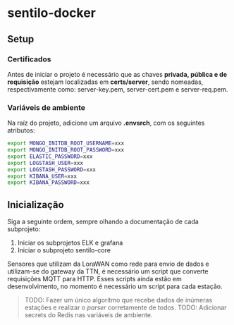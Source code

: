 # sentilo-docker

## Setup

### Certificados
Antes de iniciar o projeto é necessário que as chaves **privada, pública e de requisição**
estejam localizadas em **certs/server**, sendo nomeadas, respectivamente como: 
server-key.pem, server-cert.pem e server-req.pem.

### Variáveis de ambiente
Na raíz do projeto, adicione um arquivo **.envsrch**, com os seguintes atributos:
```bash
export MONGO_INITDB_ROOT_USERNAME=xxx
export MONGO_INITDB_ROOT_PASSWORD=xxx
export ELASTIC_PASSWORD=xxx
export LOGSTASH_USER=xxx
export LOGSTASH_PASSWORD=xxx
export KIBANA_USER=xxx
export KIBANA_PASSWORD=xxx
```

## Inicialização 
Siga a seguinte ordem, sempre olhando a documentação de cada subprojeto:

1. Iniciar os subprojetos ELK e grafana
2. Iniciar o subprojeto sentilo-core

Sensores que utilizam da LoraWAN como rede para envio de dados e utilizam-se do 
gateway da TTN, é necessário um script que converte requisições MQTT para HTTP.
Esses scripts ainda estão em desenvolvimento, no momento é necessário um script para
cada estação.

> TODO: Fazer um único algoritmo que recebe dados de inúmeras estações 
e realizar o _parser_ corretamente de todos.
> TODO: Adicionar secrets do Redis nas variáveis de ambiente.